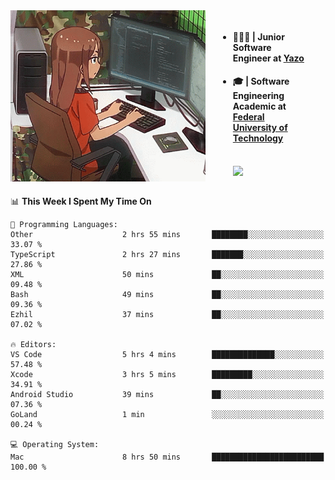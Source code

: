 
<body >
  <div style="display: flex; width: auto; margin-right: 30px ">
    <img align="right" width="312" height="274" style="padding-right:20px; " src="assets/umiko.gif" alt="Computer man" />
    <ul style="flex: 1;">
      <li><h4>🧑🏽‍💻 | Junior Software Engineer at <a href="https://www.yazo.com.br/">Yazo</a></h4></li>
      <li><h4>🎓 | Software Engineering Academic at <a href="http://www.utfpr.edu.br/">Federal University of Technology</a></h4></li>
      <br/>
      <a href="https://skillicons.dev">
        <img src="https://skillicons.dev/icons?i=ts,react,go,swift,c,ts,postgres,nodejs,js,heroku,gradle,firebase,flutter,docker,aws,arduino,redis,sqlite&theme=light&&perline=6 " />
      </a>
    </ul>  
    <br/>
  </div>
</body>


<!--START_SECTION:waka-->
📊 **This Week I Spent My Time On** 

```text
💬 Programming Languages: 
Other                    2 hrs 55 mins       ████████░░░░░░░░░░░░░░░░░   33.07 % 
TypeScript               2 hrs 27 mins       ███████░░░░░░░░░░░░░░░░░░   27.86 % 
XML                      50 mins             ██░░░░░░░░░░░░░░░░░░░░░░░   09.48 % 
Bash                     49 mins             ██░░░░░░░░░░░░░░░░░░░░░░░   09.36 % 
Ezhil                    37 mins             ██░░░░░░░░░░░░░░░░░░░░░░░   07.02 % 

🔥 Editors: 
VS Code                  5 hrs 4 mins        ██████████████░░░░░░░░░░░   57.48 % 
Xcode                    3 hrs 5 mins        █████████░░░░░░░░░░░░░░░░   34.91 % 
Android Studio           39 mins             ██░░░░░░░░░░░░░░░░░░░░░░░   07.36 % 
GoLand                   1 min               ░░░░░░░░░░░░░░░░░░░░░░░░░   00.24 % 

💻 Operating System: 
Mac                      8 hrs 50 mins       █████████████████████████   100.00 % 
```


<!--END_SECTION:waka-->

<!--
**danielr0d/danielr0d** is a ✨ _special_ ✨ repository because its `README.md` (this file) appears on your GitHub profile.

Here are some ideas to get you started:

- 🔭 I’m currently working on ...
- 🌱 I’m currently learning ...
- 👯 I’m looking to collaborate on ...
- 🤔 I’m looking for help with ...
- 💬 Ask me about ...
- 📫 How to reach me: ...
- 😄 Pronouns: ...
- ⚡ Fun fact: ...
-->
